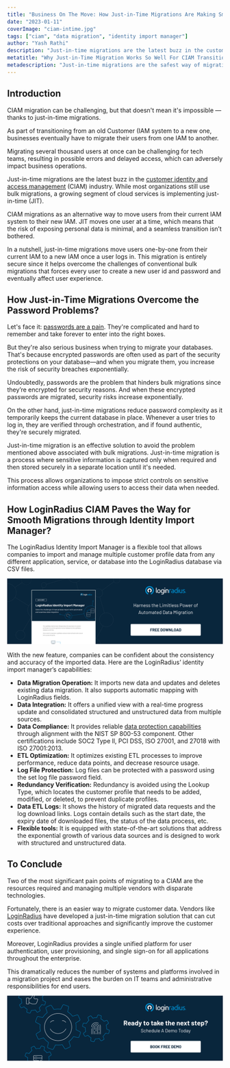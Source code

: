 ```yaml
---
title: "Business On The Move: How Just-in-Time Migrations Are Making Smooth CIAM Transitions"
date: "2023-01-11"
coverImage: "ciam-intime.jpg"
tags: ["ciam", "data migration", "identity import manager"]
author: "Yash Rathi"
description: "Just-in-time migrations are the latest buzz in the customer identity and access management (CIAM) industry. While most organizations still use bulk migrations, a growing segment of cloud services is implementing just-in-time (JIT)."
metatitle: "Why Just-in-Time Migration Works So Well For CIAM Transitions?"
metadescription: "Just-in-time migrations are the safest way of migrating users from legacy systems to a more robust cloud-based system. Read more."
---
```


## Introduction

CIAM migration can be challenging, but that doesn't mean it's impossible — thanks to just-in-time migrations.

As part of transitioning from an old Customer (IAM system to a new one, businesses eventually have to migrate their users from one IAM to another. 

Migrating several thousand users at once can be challenging for tech teams, resulting in possible errors and delayed access, which can adversely impact business operations.

Just-in-time migrations are the latest buzz in the [customer identity and access management](https://blog.loginradius.com/identity/customer-identity-and-access-management/) (CIAM) industry. While most organizations still use bulk migrations, a growing segment of cloud services is implementing just-in-time (JIT).

CIAM migrations as an alternative way to move users from their current IAM system to their new IAM. JIT moves one user at a time, which means that the risk of exposing personal data is minimal, and a seamless transition isn’t bothered. 

In a nutshell, just-in-time migrations move users one-by-one from their current IAM to a new IAM once a user logs in. This migration is entirely secure since it helps overcome the challenges of conventional bulk migrations that forces every user to create a new user id and password and eventually affect user experience.  


## How Just-in-Time Migrations Overcome the Password Problems?

Let's face it: [passwords are a pain](https://blog.loginradius.com/identity/infographic-the-death-of-passwords/). They're complicated and hard to remember and take forever to enter into the right boxes.

But they're also serious business when trying to migrate your databases. That's because encrypted passwords are often used as part of the security protections on your database—and when you migrate them, you increase the risk of security breaches exponentially.

Undoubtedly, passwords are the problem that hinders bulk migrations since they’re encrypted for security reasons. And when these encrypted passwords are migrated, security risks increase exponentially.

On the other hand, just-in-time migrations reduce password complexity as it temporarily keeps the current database in place. Whenever a user tries to log in, they are verified through orchestration, and if found authentic, they're securely migrated.

Just-in-time migration is an effective solution to avoid the problem mentioned above associated with bulk migrations. Just-in-time migration is a process where sensitive information is captured only when required and then stored securely in a separate location until it's needed. 

This process allows organizations to impose strict controls on sensitive information access while allowing users to access their data when needed.


## How LoginRadius CIAM Paves the Way for Smooth Migrations through Identity Import Manager?

The LoginRadius Identity Import Manager is a flexible tool that allows companies to import and manage multiple customer profile data from any different application, service, or database into the LoginRadius database via CSV files. 


[![etl-ds](etl-ds.png)](https://www.loginradius.com/resource/loginradius-identity-import-manager)

With the new feature, companies can be confident about the consistency and accuracy of the imported data. Here are the LoginRadius’ identity import manager’s capabilities: 



* **Data Migration Operation:** It imports new data and updates and deletes existing data migration. It also supports automatic mapping with LoginRadius fields. 
* **Data Integration:** It offers a unified view with a real-time progress update and consolidated structured and unstructured data from multiple sources.
* **Data Compliance:** It provides reliable [data protection capabilities](https://www.loginradius.com/compliances-list/) through alignment with the NIST SP 800-53 component. Other certifications include SOC2 Type ll, PCI DSS, ISO 27001, and 27018 with ISO 27001:2013.
* **ETL Optimization:** It optimizes existing ETL processes to improve performance, reduce data points, and decrease resource usage.
* **Log File Protection:** Log files can be protected with a password using the set log file password field.
* **Redundancy Verification:** Redundancy is avoided using the Lookup Type, which locates the customer profile that needs to be added, modified, or deleted, to prevent duplicate profiles.
* **Data ETL Logs:** It shows the history of migrated data requests and the log download links. Logs contain details such as the start date, the expiry date of downloaded files, the status of the data process, etc.
* **Flexible tools:** It is equipped with state-of-the-art solutions that address the exponential growth of various data sources and is designed to work with structured and unstructured data.


## To Conclude 

Two of the most significant pain points of migrating to a CIAM are the resources required and managing multiple vendors with disparate technologies. 

Fortunately, there is an easier way to migrate customer data. Vendors like [LoginRadius](https://www.loginradius.com/) have developed a just-in-time migration solution that can cut costs over traditional approaches and significantly improve the customer experience. 

Moreover, LoginRadius provides a single unified platform for user authentication, user provisioning, and single sign-on for all applications throughout the enterprise. 

This dramatically reduces the number of systems and platforms involved in a migration project and eases the burden on IT teams and administrative responsibilities for end users.



[![book-a-demo-loginradius](../../assets/book-a-demo-loginradius.png)](https://www.loginradius.com/book-a-demo/)
